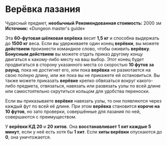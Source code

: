 # Верёвка лазания

Чудесный предмет, **необычный**
**Рекомендованная стоимость:** 2000 зм
**Источник:** «Dungeon master's guide»

Эта **60-футовая шёлковая верёвка** весит **1,5 кг** и способна выдержать до **1500 кг** веса. Если вы удерживаете один конец **верёвки**, вы можете **действием** произнести командное слово, чтобы оживить **верёвку**. **Бонусным действием** вы можете отдать приказ другому концу двигаться к какому-либо месту на ваш выбор. Этот конец будет продвигаться в сторону указанного места со скоростью **10 футов за раунд**, пока не достигнет его, или пока **верёвка** не размотается на свою полную длину, или же пока вы не прикажете ей остановиться. Вы также можете приказать **верёвке** крепко обвязаться вокруг какого-либо предмета, отвязаться, навязать или развязать узлы по всей длине или самостоятельно скрутиться кольцом для удобства переноски.

Если вы приказываете **верёвке** навязать узлы, то они появляются через каждый фут по всей её длине. При этом **верёвка** становится **короче на 10 футов**, но зато проверки, совершённые для лазания по ней, совершаются с преимуществом.

У **верёвки КД 20** и **20 хитов**. Она **восстанавливает 1 хит каждые 5 минут**, если у неё есть хотя бы **1 хит**. Если **хиты верёвки** опускаются до **0**, она уничтожается.